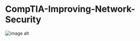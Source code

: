# CompTIA-Improving-Network-Security

![image alt](!!https://github.com/user-attachments/assets/574b887a-0079-416d-bcf1-6450cd2b445c)
